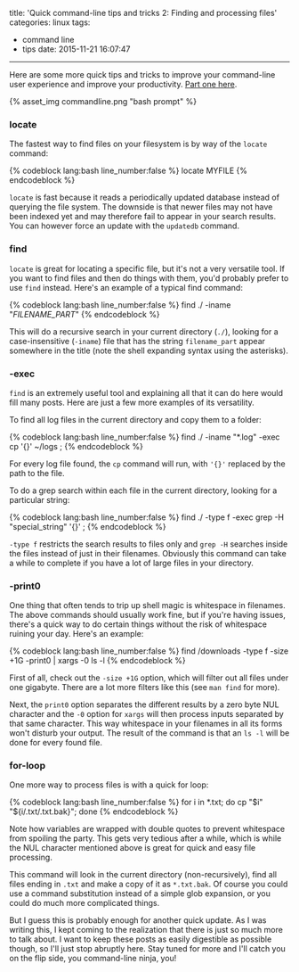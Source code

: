 title: 'Quick command-line tips and tricks 2: Finding and processing files'
categories: linux
tags:
  - command line
  - tips
date: 2015-11-21 16:07:47
---


Here are some more quick tips and tricks to improve your command-line user experience and improve your productivity. [Part one here](linux/2015/a-few-quick-command-line-tips-and-tricks/).

{% asset_img commandline.png "bash prompt" %}

<!-- more -->

### locate

The fastest way to find files on your filesystem is by way of the `locate` command:

{% codeblock lang:bash line_number:false %}
locate MYFILE
{% endcodeblock %}

`locate` is fast because it reads a periodically updated database instead of querying the file system. The downside is that newer files may not have been indexed yet and may therefore fail to appear in your search results. You can however force an update with the `updatedb` command.

### find

`locate` is great for locating a specific file, but it's not a very versatile tool. If you want to find files and then do things with them, you'd probably prefer to use `find` instead. Here's an example of a typical find command:

{% codeblock lang:bash line_number:false %}
find ./ -iname "*FILENAME_PART*"
{% endcodeblock %}

This will do a recursive search in your current directory (`./`), looking for a case-insensitive (`-iname`) file that has the string `filename_part` appear somewhere in the title (note the shell expanding syntax using the asterisks).

### -exec

`find` is an extremely useful tool and explaining all that it can do here would fill many posts. Here are just a few more examples of its versatility.

To find all log files in the current directory and copy them to a folder:

{% codeblock lang:bash line_number:false %}
find ./ -iname "*.log" -exec cp '{}' ~/logs \;
{% endcodeblock %}

For every log file found, the `cp` command will run, with `'{}'` replaced by the path to the file.

To do a grep search within each file in the current directory, looking for a particular string:

{% codeblock lang:bash line_number:false %}
find ./ -type f -exec grep -H "special_string" '{}' \;
{% endcodeblock %}

`-type f` restricts the search results to files only and `grep -H` searches inside the files instead of just in their filenames. Obviously this command can take a while to complete if you have a lot of large files in your directory.

### -print0

One thing that often tends to trip up shell magic is whitespace in filenames. The above commands should usually work fine, but if you're having issues, there's a quick way to do certain things without the risk of whitespace ruining your day. Here's an example:

{% codeblock lang:bash line_number:false %}
find /downloads -type f -size +1G -print0 | xargs -0 ls -l
{% endcodeblock %}

First of all, check out the `-size +1G` option, which will filter out all files under one gigabyte. There are a lot more filters like this (see `man find` for more).

Next, the `print0` option separates the different results by a zero byte NUL character and the `-0` option for `xargs` will then process inputs separated by that same character. This way whitespace in your filenames in all its forms won't disturb your output. The result of the command is that an `ls -l` will be done for every found file.

### for-loop

One more way to process files is with a quick for loop:

{% codeblock lang:bash line_number:false %}
for i in *.txt; do cp "$i" "${i/.txt/.txt.bak}"; done
{% endcodeblock %}

Note how variables are wrapped with double quotes to prevent whitespace from spoiling the party. This gets very tedious after a while, which is while the NUL character mentioned above is great for quick and easy file processing.

This command will look in the current directory (non-recursively), find all files ending in `.txt` and make a copy of it as `*.txt.bak`. Of course you could use a command substitution instead of a simple glob expansion, or you could do much more complicated things.

But I guess this is probably enough for another quick update. As I was writing this, I kept coming to the realization that there is just so much more to talk about. I want to keep these posts as easily digestible as possible though, so I'll just stop abruptly here. Stay tuned for more and I'll catch you on the flip side, you command-line ninja, you!
